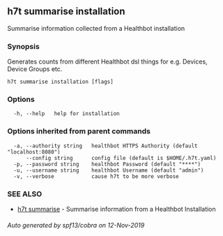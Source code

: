 ## h7t summarise installation

Summarise information collected from a Healthbot installation

### Synopsis

Generates counts from different Healthbot dsl things for e.g. Devices, Device Groups etc.

```
h7t summarise installation [flags]
```

### Options

```
  -h, --help   help for installation
```

### Options inherited from parent commands

```
  -a, --authority string   healthbot HTTPS Authority (default "localhost:8080")
      --config string      config file (default is $HOME/.h7t.yaml)
  -p, --password string    healthbot Password (default "****")
  -u, --username string    healthbot Username (default "admin")
  -v, --verbose            cause h7t to be more verbose
```

### SEE ALSO

* [h7t summarise](h7t_summarise.md)	 - Summarise information from a Healthbot Installation

###### Auto generated by spf13/cobra on 12-Nov-2019
